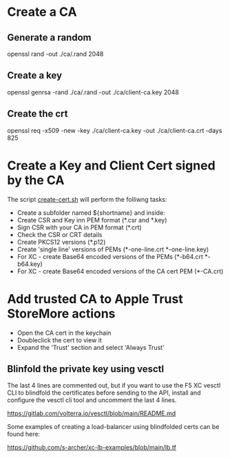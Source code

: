 # Create a CA

## Generate a random
openssl rand -out ./ca/.rand 2048

## Create a key
openssl genrsa -rand ./ca/.rand -out ./ca/client-ca.key 2048

## Create the crt
openssl req -x509 -new -key ./ca/client-ca.key -out ./ca/client-ca.crt -days 825

# Create a Key and Client Cert signed by the CA

The script [create-cert.sh](./create-cert.sh) will perform the folliwng tasks:

- Create a subfolder named ${shortname} and inside:
- Create CSR and Key inn PEM format (*.csr and *.key)
- Sign CSR with your CA in PEM format (*.crt)
- Check the CSR or CRT details
- Create PKCS12 versions (*.p12)
- Create 'single line' versions of PEMs (*-one-line.crt *-one-line.key)
- For XC - create Base64 encoded versions of the PEMs (*-b64.crt *-b64.key)
- For XC - create Base64 encoded versions of the CA cert PEM (*-CA.crt)

# Add trusted CA to Apple Trust StoreMore actions
- Open the CA cert in the keychain
- Doubleclick the cert to view it
- Expand the 'Trust' section and select 'Always Trust'

## Blinfold the private key using vesctl 

The last 4 lines are commented out, but if you want to use the F5 XC vesctl CLI 
to blindfold the certificates before sending to the API, install and configure 
the vesctl cli tool and uncomment the last 4 lines.

https://gitlab.com/volterra.io/vesctl/blob/main/README.md

Some examples of creating a load-balancer using blindfolded certs can be found here:

https://github.com/s-archer/xc-lb-examples/blob/main/lb.tf
